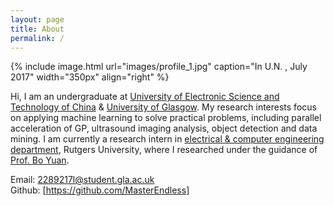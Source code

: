 ```yaml
---
layout: page
title: About
permalink: /
---
```


{% include image.html url="images/profile_1.jpg" caption="In U.N. , July 2017" width="350px" align="right" %}

Hi, I am an undergraduate at [University of Electronic Science and Technology of China] & [University of Glasgow]. My research interests focus on applying machine learning to solve practical problems, including parallel acceleration of GP, ultrasound imaging analysis, object detection and data mining.
I am currently a research intern in [electrical & computer engineering department], Rutgers University, where I researched under the guidance of [Prof. Bo Yuan]. 

Email: [2289217l@student.gla.ac.uk]  <br />
Github: [https://github.com/MasterEndless]
	 


[University of Glasgow]: https://www.gla.ac.uk/
[electrical & computer engineering department]: https://www.ece.rutgers.edu/about-us
[Prof. Bo Yuan]: https://sites.google.com/site/boyuaneecs/
[University of Electronic Science and Technology of China]: https://www.uestc.edu.cn/
[Oculus]: https://www.oculus.com/
[2289217l@student.gla.ac.uk]: 2289217l@student.gla.ac.uk
[https://github.com/MasterEndless]: https://github.com/MasterEndless

